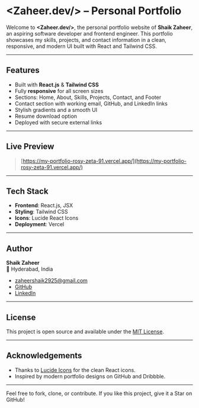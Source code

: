 # <Zaheer.dev/> – Personal Portfolio

Welcome to **<Zaheer.dev/>**, the personal portfolio website of **Shaik Zaheer**, an aspiring software developer and frontend engineer. This portfolio showcases my skills, projects, and contact information in a clean, responsive, and modern UI built with React and Tailwind CSS.

---

##  Features

- Built with **React.js** & **Tailwind CSS**
-  Fully **responsive** for all screen sizes
-  Sections: Home, About, Skills, Projects, Contact, and Footer
-  Contact section with working email, GitHub, and LinkedIn links
-  Stylish gradients and a smooth UI
-  Resume download option
-  Deployed with secure external links

---

##  Live Preview 

> [https://my-portfolio-rosy-zeta-91.vercel.app/](https://my-portfolio-rosy-zeta-91.vercel.app/) 

---

##  Tech Stack

- **Frontend**: React.js, JSX
- **Styling**: Tailwind CSS
- **Icons**: Lucide React Icons
- **Deployment**: Vercel 

---

## Author

**Shaik Zaheer**  
📍 Hyderabad, India  
- [zaheershaik2925@gmail.com](mailto:zaheershaik2925@gmail.com)  
- [GitHub](https://github.com/zaheershaik01) 
- [LinkedIn](https://www.linkedin.com/in/shaik-zaheer-01zr/)

---

##  License

This project is open source and available under the [MIT License](LICENSE).

---

##  Acknowledgements

- Thanks to [Lucide Icons](https://lucide.dev/) for the clean React icons.
- Inspired by modern portfolio designs on GitHub and Dribbble.

---

Feel free to fork, clone, or contribute. If you like this project, give it a Star on GitHub!





